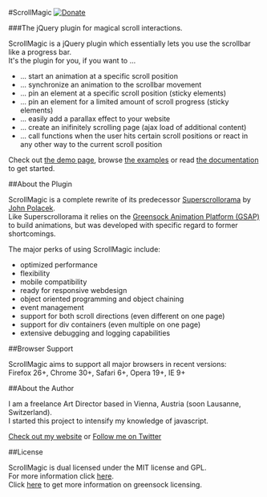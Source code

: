 #ScrollMagic
[![Donate](https://www.paypalobjects.com/en_US/i/btn/btn_donate_SM.gif "Shut up and take my money!")](https://www.paypal.com/cgi-bin/webscr?cmd=_s-xclick&hosted_button_id=8BJC8B58XHKLL "Shut up and take my money!")

###The jQuery plugin for magical scroll interactions.

ScrollMagic is a jQuery plugin which essentially lets you use the scrollbar like a progress bar.  
It's the plugin for you, if you want to ...
* ... start an animation at a specific scroll position
* ... synchronize an animation to the scrollbar movement
* ... pin an element at a specific scroll position (sticky elements)
* ... pin an element for a limited amount of scroll progress (sticky elements)
* ... easily add a parallax effect to your website
* ... create an inifinitely scrolling page (ajax load of additional content)
* ... call functions when the user hits certain scroll positions or react in any other way to the current scroll position

Check out [the demo page](http://janpaepke.github.com/ScrollMagic), browse [the examples](http://janpaepke.github.com/ScrollMagic/examples) or read [the documentation](http://janpaepke.github.com/ScrollMagic/docs) to get started.

##About the Plugin

ScrollMagic is a complete rewrite of its predecessor [Superscrollorama](https://github.com/johnpolacek/superscrollorama) by [John Polacek](http://johnpolacek.com).  
Like Superscrollorama it relies on the [Greensock Animation Platform (GSAP)](www.greensock.com/gsap-js/) to build animations, but was developed with specific regard to former shortcomings.

The major perks of using ScrollMagic include:
* optimized performance
* flexibility
* mobile compatibility
* ready for responsive webdesign
* object oriented programming and object chaining
* event management
* support for both scroll directions (even different on one page)
* support for div containers (even multiple on one page)
* extensive debugging and logging capabilities

##Browser Support

ScrollMagic aims to support all major browsers in recent versions:  
Firefox 26+, Chrome 30+, Safari 6+, Opera 19+, IE 9+

##About the Author

I am a freelance Art Director based in Vienna, Austria (soon Lausanne, Switzerland).  
I started this project to intensify my knowledge of javascript.

[Check out my website](http://www.janpaepke.de) or [Follow me on Twitter](http://twitter.com/janpaepke)

##License

ScrollMagic is dual licensed under the MIT license and GPL.  
For more information click [here](https://github.com/janpaepke/ScrollMagic/blob/master/LICENSE.md).  
Click [here](http://www.greensock.com/licensing/) to get more information on greensock licensing.
